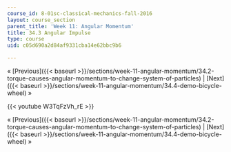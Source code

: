 ```yaml
---
course_id: 8-01sc-classical-mechanics-fall-2016
layout: course_section
parent_title: 'Week 11: Angular Momentum'
title: 34.3 Angular Impulse
type: course
uid: c05d690a2d84af9331cba14e62bbc9b6

---
```


« [Previous]({{< baseurl >}}/sections/week-11-angular-momentum/34.2-torque-causes-angular-momentum-to-change-system-of-particles) | [Next]({{< baseurl >}}/sections/week-11-angular-momentum/34.4-demo-bicycle-wheel) »

{{< youtube W3TqFzVh_rE >}}

« [Previous]({{< baseurl >}}/sections/week-11-angular-momentum/34.2-torque-causes-angular-momentum-to-change-system-of-particles) | [Next]({{< baseurl >}}/sections/week-11-angular-momentum/34.4-demo-bicycle-wheel) »